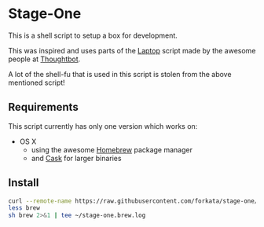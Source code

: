 # Stage-One

This is a shell script to setup a box for development.

This was inspired and uses parts of the [Laptop](https://github.com/thoughtbot/laptop) script
made by the awesome people at [Thoughtbot](https://robots.thoughtbot.com/).

A lot of the shell-fu that is used in this script is stolen from the above mentioned script!

## Requirements

This script currently has only one version which works on:

* OS X
  * using the awesome [Homebrew](http://brew.sh/) package manager
  * and [Cask](http://caskroom.io/) for larger binaries

## Install

```sh
curl --remote-name https://raw.githubusercontent.com/forkata/stage-one/master/brew
less brew
sh brew 2>&1 | tee ~/stage-one.brew.log
```
